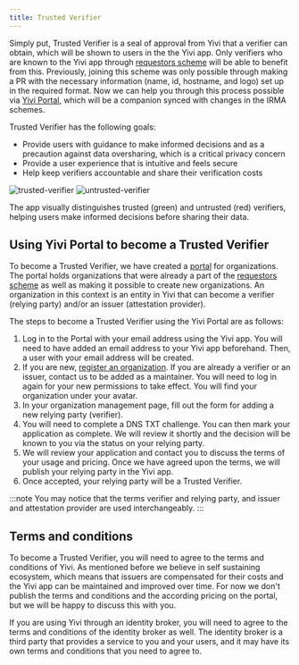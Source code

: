 ```yaml
---
title: Trusted Verifier
---
```


Simply put, Trusted Verifier is a seal of approval from Yivi that a verifier can obtain, which will be shown to users in the the Yivi app. 
Only verifiers who are known to the Yivi app through <a href="https://github.com/privacybydesign/pbdf-requestors">requestors scheme</a> will be able to benefit from this. 
 Previously, joining this scheme was only possible through making a PR with the necessary information (name, id, hostname, and logo) set up in the required format. Now we can help you through this process possible via <a href="https://portal.yivi.app">Yivi Portal</a>, which will be a companion synced with changes in the IRMA schemes.

Trusted Verifier has the following goals:

- Provide users with guidance to make informed decisions and as a precaution against data oversharing, which is a critical privacy concern
- Provide a user experience that is intuitive and feels secure
- Help keep verifiers accountable and share their verification costs

<div class="center-container">
    <img 
        src="/img/trusted-verifier/trusted.png" 
        style={{ width: '35%', marginRight: '7em' , marginBottom: '1em'}} 
        alt="trusted-verifier" 
    />
    <img
        src="/img/trusted-verifier/untrusted.png"
        style={{ width: "35%" , marginBottom: '1em'}}
        alt="untrusted-verifier"
    />
</div>

<p style={{ textAlign: 'center', marginTop: '1em' }}>
    The app visually distinguishes trusted (green) and untrusted (red) verifiers, helping users make informed decisions before sharing their data.
</p>

## Using Yivi Portal to become a Trusted Verifier
To become a Trusted Verifier, we have created a <a href="https://portal.yivi.app/">portal</a> for organizations. 
The portal holds organizations that were already a part of the <a href="https://github.com/privacybydesign/pbdf-requestors">requestors scheme</a> as well as making it possible to create new organizations. An organization in this
context is an entity in Yivi that can become a verifier (relying party) and/or an issuer (attestation provider). 

The steps to become a Trusted Verifier using the Yivi Portal are as follows:

1. Log in to the Portal with your email address using the Yivi app. You will need to have added an email address to your Yivi app beforehand. Then, a user with your email address will be created.
1. If you are new, <a href="https://portal.yivi.app/organizations/register">register an organization</a>. If you are already a verifier or an issuer, contact us to be added as a maintainer. You will need to log in again for your new permissions to take effect. You will find your organization under your avatar.
1. In your organization management page, fill out the form for adding a new relying party (verifier).
1. You will need to complete a DNS TXT challenge. You can then mark your application as complete. We will review it shortly and the decision will be known to you via the status on your relying party.
1. We will review your application and contact you to discuss the terms of your usage and pricing. Once we have agreed upon the terms, we will publish your relying party in the Yivi app.
1. Once accepted, your relying party will be a Trusted Verifier.

:::note
You may notice that the terms verifier and relying party, and issuer and attestation provider are used interchangeably.
:::

## Terms and conditions
To become a Trusted Verifier, you will need to agree to the terms and conditions of Yivi. As mentioned before we believe in self sustaining ecosystem, which means that issuers are compensated for their costs and the Yivi app can be maintained and improved over time. For now we don't publish the terms and conditions and the according pricing on the portal, but we will be happy to discuss this with you.

If you are using Yivi through an identity broker, you will need to agree to the terms and conditions of the identity broker as well. The identity broker is a third party that provides a service to you and your users, and it may have its own terms and conditions that you need to agree to.
